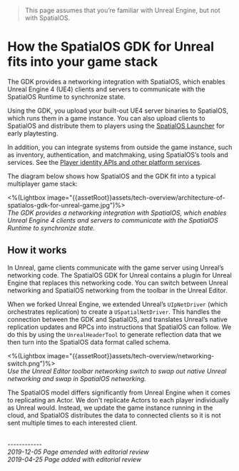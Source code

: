 
> This page assumes that you’re familiar with Unreal Engine, but not with SpatialOS.

# How the SpatialOS GDK for Unreal fits into your game stack
The GDK provides a networking integration with SpatialOS, which enables Unreal Engine 4 (UE4) clients and servers to communicate with the SpatialOS Runtime to synchronize state.

Using the GDK, you upload your built-out UE4 server binaries to SpatialOS, which runs them in a game instance. You can also upload clients to SpatialOS and distribute them to players using the [SpatialOS Launcher]({{urlRoot}}/content/glossary#launcher) for early playtesting.

In addition, you can integrate systems from outside the game instance, such as inventory, authentication,  and matchmaking, using SpatialOS’s tools and services. See the [Player identity APIs and other platform services](https://docs.improbable.io/reference/latest/platform-sdk/introduction).

The diagram below shows how SpatialOS and the GDK fit into a typical multiplayer game stack:

<%(Lightbox image="{{assetRoot}}assets/tech-overview/architecture-of-spatialos-gdk-for-unreal-game.jpg")%><br>
_The GDK provides a networking integration with SpatialOS, which enables Unreal Engine 4 clients and servers to communicate with the SpatialOS Runtime to synchronize state._

## How it works
In Unreal, game clients communicate with the game server using Unreal’s networking code. The SpatialOS GDK for Unreal contains a plugin for Unreal Engine that replaces this networking code. You can switch between Unreal networking and SpatialOS networking from the toolbar in the Unreal Editor. 

When we forked Unreal Engine, we extended Unreal’s `UIpNetDriver` (which orchestrates replication) to create a `USpatialNetDriver`. This handles the connection between the GDK and SpatialOS, and translates Unreal’s native replication updates and RPCs into instructions that SpatialOS can follow. We do this by using the `UnrealHeaderTool` to generate reflection data that we then turn into the SpatialOS data format called schema.

<%(Lightbox image="{{assetRoot}}assets/tech-overview/networking-switch.png")%><br>
_Use the Unreal Editor toolbar networking switch to swap out native Unreal networking and swap in SpatialOS networking._

The SpatialOS model differs significantly from Unreal Engine when it comes to replicating an Actor. We don't replicate Actors to each player individually as Unreal would. Instead, we update the game instance running in the cloud, and SpatialOS distributes the data to connected clients so it is not sent multiple times to each interested client.

<br/>------------<br/>
_2019-12-05 Page amended with editorial review_   
_2019-04-25 Page added with editorial review_
